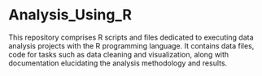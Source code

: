 # Analysis_Using_R
This repository comprises R scripts and files dedicated to executing data analysis projects with the R programming language. It contains data files, code for tasks such as data cleaning and visualization, along with documentation elucidating the analysis methodology and results.
